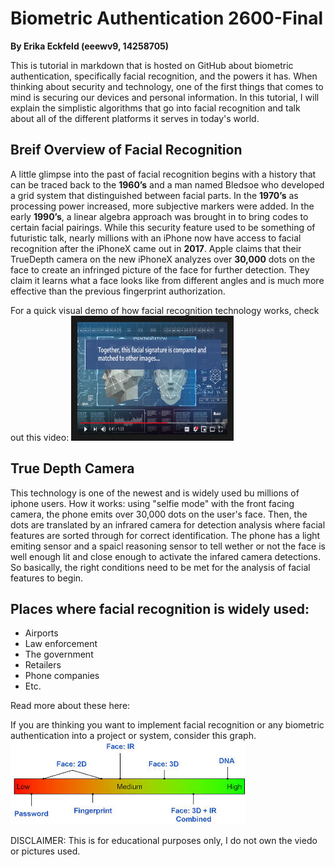 # Biometric Authentication 2600-Final
 **By Erika Eckfeld (eeewv9, 14258705)**
 
This is tutorial in markdown that is hosted on GitHub about biometric authentication, specifically facial recognition, and the powers it has. When thinking about security and technology, one of the first things that comes to mind is securing our devices and personal information. In this tutorial, I will explain the simplistic algorithms that go into facial recognition and talk about all of the different platforms it serves in today's world.

## Breif Overview of Facial Recognition

A little glimpse into the past of facial recognition begins with a history that can be traced back to the **1960’s** and a man named Bledsoe who developed a grid system that distinguished between facial parts. In the **1970’s** as processing power increased, more subjective markers were added. In the early **1990’s**, a linear algebra approach was brought in to bring codes to certain facial pairings. While this security feature used to be something of futuristic talk, nearly millions with an iPhone now have access to facial recognition after the iPhoneX came out in **2017**. Apple claims that their TrueDepth camera on the new iPhoneX analyzes over **30,000** dots on the face to create an infringed picture of the face for further detection. They claim it learns what a face looks like from different angles and is much more effective than the previous fingerprint authorization. 

For a quick visual demo of how facial recognition technology works, check out this video:
<a href="https://www.youtube.com/watch?v=peTMGLPOoM4" target="_blank"><img src="https://github.com/ErikaEckfeld/2600-Final/blob/master/Screen%20Shot%202019-05-09%20at%206.22.03%20PM.png" 
alt="Video on Facial Recognition" width="240" height="180" border="10" /></a>

## True Depth Camera

This technology is one of the newest and is widely used bu millions of iphone users. How it works: using "selfie mode" with the front facing camera, the phone emits over 30,000 dots on the user's face. Then, the dots are translated by an infrared camera for detection analysis where facial features are sorted through for correct identification. The phone has a light emiting sensor and a spaicl reasoning sensor to tell wether or not the face is well enough lit and close enough to activate the infared camera detections. So basically, the right conditions need to be met for the analysis of facial features to begin.

## Places where facial recognition is widely used:
* Airports
* Law enforcement
* The government
* Retailers
* Phone companies
* Etc.

Read more about these here:


If you are thinking you want to implement facial recognition or any biometric authentication into a project or system, consider this graph.
![graph](https://github.com/ErikaEckfeld/2600-Final/blob/master/facial%20recognition.jpeg "graph")




DISCLAIMER: This is for educational purposes only, I do not own the viedo or pictures used.


 

